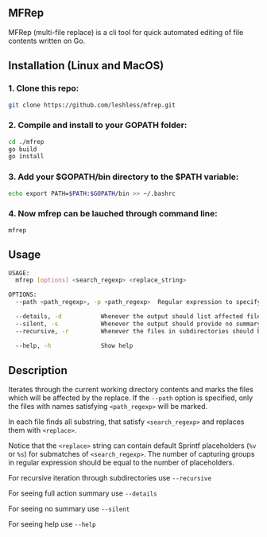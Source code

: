 
## MFRep
MFRep (multi-file replace) is a cli tool for quick automated editing of file contents written on Go.

## Installation (Linux and MacOS)
### 1. Clone this repo:
```bash
git clone https://github.com/leshless/mfrep.git
```
### 2. Compile and install to your GOPATH folder:
```bash
cd ./mfrep
go build
go install
```
### 3. Add your $GOPATH/bin directory to the $PATH variable:
```bash
echo export PATH=$PATH:$GOPATH/bin >> ~/.bashrc
```
### 4. Now mfrep can be lauched through command line:
```bach
mfrep
```


## Usage

```bash
USAGE:
  mfrep [options] <search_regexp> <replace_string>

OPTIONS:
  --path <path_regexp>, -p <path_regexp>  Regular expression to specify which files should be affected.

  --details, -d           Whenever the output should list affected files. (default: false)
  --silent, -s            Whenever the output should provide no summary. (default: false)
  --recursive, -r         Whenever the files in subdirectories should be affected too. (default: false)

  --help, -h              Show help
```

## Description

Iterates through the current working directory contents and marks the files which will be affected by the replace. If the `--path` option is specified, only the files with names satisfying `<path_regexp>` will be marked.

In each file finds all substring, that satisfy `<search_regexp>` and replaces them with `<replace>`.

Notice that the `<replace>` string can contain default Sprintf placeholders (`%v` or `%s`) for submatches of `<search_regexp>`. The number of capturing groups in regular expression should be equal to the number of placeholders.

For recursive iteration through subdirectories use `--recursive`

For seeing full action summary use `--details`

For seeing no summary use `--silent` 

For seeing help use `--help`
